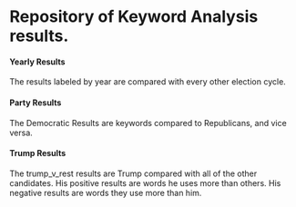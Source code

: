 # Repository of Keyword Analysis results.

#### Yearly Results

The results labeled by year are compared with every other election cycle.

#### Party Results

The Democratic Results are keywords compared to Republicans, and vice versa.

#### Trump Results

The trump_v_rest results are Trump compared with all of the other candidates.
His positive results are words he uses more than others. 
His negative results are words they use more than him.
